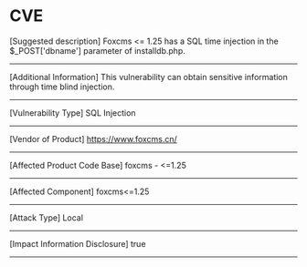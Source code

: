 # CVE
 [Suggested description]
 Foxcms <= 1.25 has a SQL time injection in the $_POST['dbname']
 parameter of installdb.php.
 
 ------------------------------------------
 
 [Additional Information]
 This vulnerability can obtain sensitive information through time blind injection.
 
 ------------------------------------------
 
 [Vulnerability Type]
 SQL Injection
 
 ------------------------------------------
 
 [Vendor of Product]
 https://www.foxcms.cn/
 
 ------------------------------------------
 
 [Affected Product Code Base]
 foxcms - <=1.25
 
 ------------------------------------------
 
 [Affected Component]
 foxcms<=1.25
 
 ------------------------------------------
 
 [Attack Type]
 Local
 
 ------------------------------------------
 
 [Impact Information Disclosure]
 true
 
 ------------------------------------------
